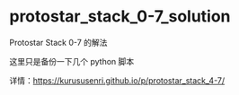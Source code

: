 # protostar_stack_0-7_solution


Protostar Stack 0-7 的解法

这里只是备份一下几个 python 脚本

详情：https://kurususenri.github.io/p/protostar_stack_4-7/
